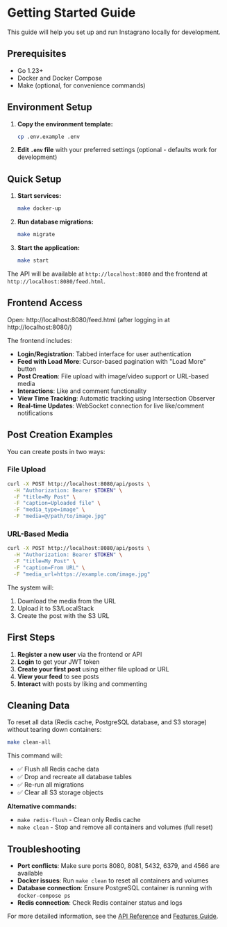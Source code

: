 # Getting Started Guide

This guide will help you set up and run Instagrano locally for development.

## Prerequisites

- Go 1.23+
- Docker and Docker Compose
- Make (optional, for convenience commands)

## Environment Setup

1. **Copy the environment template:**
   ```bash
   cp .env.example .env
   ```

2. **Edit `.env` file** with your preferred settings (optional - defaults work for development)

## Quick Setup

1. **Start services:**
   ```bash
   make docker-up
   ```

2. **Run database migrations:**
   ```bash
   make migrate
   ```

3. **Start the application:**
   ```bash
   make start
   ```

The API will be available at `http://localhost:8080` and the frontend at `http://localhost:8080/feed.html`.

## Frontend Access

Open: http://localhost:8080/feed.html (after logging in at http://localhost:8080/)

The frontend includes:
- **Login/Registration**: Tabbed interface for user authentication
- **Feed with Load More**: Cursor-based pagination with "Load More" button
- **Post Creation**: File upload with image/video support or URL-based media
- **Interactions**: Like and comment functionality
- **View Time Tracking**: Automatic tracking using Intersection Observer
- **Real-time Updates**: WebSocket connection for live like/comment notifications

## Post Creation Examples

You can create posts in two ways:

### File Upload
```bash
curl -X POST http://localhost:8080/api/posts \
  -H "Authorization: Bearer $TOKEN" \
  -F "title=My Post" \
  -F "caption=Uploaded file" \
  -F "media_type=image" \
  -F "media=@/path/to/image.jpg"
```

### URL-Based Media
```bash
curl -X POST http://localhost:8080/api/posts \
  -H "Authorization: Bearer $TOKEN" \
  -F "title=My Post" \
  -F "caption=From URL" \
  -F "media_url=https://example.com/image.jpg"
```

The system will:
1. Download the media from the URL
2. Upload it to S3/LocalStack
3. Create the post with the S3 URL

## First Steps

1. **Register a new user** via the frontend or API
2. **Login** to get your JWT token
3. **Create your first post** using either file upload or URL
4. **View your feed** to see posts
5. **Interact** with posts by liking and commenting

## Cleaning Data

To reset all data (Redis cache, PostgreSQL database, and S3 storage) without tearing down containers:

```bash
make clean-all
```

This command will:
- ✅ Flush all Redis cache data
- ✅ Drop and recreate all database tables
- ✅ Re-run all migrations
- ✅ Clear all S3 storage objects

**Alternative commands:**
- `make redis-flush` - Clean only Redis cache
- `make clean` - Stop and remove all containers and volumes (full reset)

## Troubleshooting

- **Port conflicts**: Make sure ports 8080, 8081, 5432, 6379, and 4566 are available
- **Docker issues**: Run `make clean` to reset all containers and volumes
- **Database connection**: Ensure PostgreSQL container is running with `docker-compose ps`
- **Redis connection**: Check Redis container status and logs

For more detailed information, see the [API Reference](API.md) and [Features Guide](FEATURES.md).
